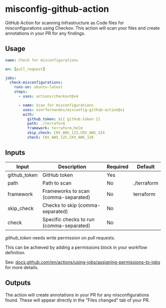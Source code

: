 # misconfig-github-action

GitHub Action for scanning Infrastructure as Code files for misconfigurations using Checkov. This action will scan your files and create annotations in your PR for any findings.

## Usage

```yaml
name: Check for misconfigurations

on: [pull_request]

jobs:
  check-misconfigurations:
    runs-on: ubuntu-latest
    steps:
      - uses: actions/checkout@v4

      - name: Scan for misconfigurations
        uses: ezerfernandes/misconfig-github-action@v1
        with:
          github_token: ${{ github.token }}
          path: ./terraform
          framework: terraform,helm
          skip_check: CKV_AWS_123,CKV_AWS_124
          check: CKV_AWS_125,CKV_AWS_126
```

## Inputs

| Input | Description | Required | Default |
|-------|-------------|----------|---------|
| github_token | GitHub token | Yes | |
| path | Path to scan | No | ./terraform |
| framework | Frameworks to scan (comma-separated) | No | terraform |
| skip_check | Checks to skip (comma-separated) | No | |
| check | Specific checks to run (comma-separated) | No | |

*github_token* needs write permission on pull requests.

This can be achieved by adding a permissions block in your workflow definition.

See: [docs.github.com/en/actions/using-jobs/assigning-permissions-to-jobs](https://docs.github.com/en/actions/using-jobs/assigning-permissions-to-jobs) for more details.

## Outputs

The action will create annotations in your PR for any misconfigurations found. These will appear directly in the "Files changed" tab of your PR.
